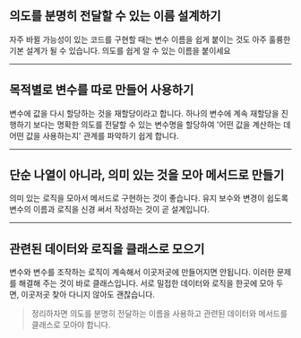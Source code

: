 
## 의도를 분명히 전달할 수 있는 이름 설계하기

자주 바뀔 가능성이 있는 코드를 구현할 때는 변수 이름을 쉽게 붙이는 것도 아주 훌륭한 기본 설계가 될 수 있습니다.
의도를 쉽게 알 수 있는 이름을 붙이세요


---

## 목적별로 변수를 따로 만들어 사용하기

변수에 값을 다시 할당하는 것을 재할당이라고 합니다. 하나의 변수에 계속 재할당을 진행하기 보다는 명확한 의도를 전달할 수 있는 변수명을 할당하여 '어떤 값을 계산하는 데 어떤 값을 사용하는지' 관계를 파악하기 쉽게 합니다.


---

## 단순 나열이 아니라, 의미 있는 것을 모아 메서드로 만들기

의미 있는 로직을 모아서 메서드로 구현하는 것이 좋습니다. 유지 보수와 변경이 쉽도록 변수의 이름과 로직을 신경 써서 작성하는 것이 곧 설계입니다.


---

## 관련된 데이터와 로직을 클래스로 모으기

변수와 변수를 조작하는 로직이 계속해서 이곳저곳에 만들어지면 안됩니다. 이러한 문제를 해결해 주는 것이 바로 클래스입니다.
서로 밀접한 데이터와 로직을 한곳에 모아 두면, 이곳저곳 찾아 다니지 않아도 괜찮습니다.


> 정리하자면 의도를 분명히 전달하는 이름을 사용하고 관련된 데이터와 메서드를 클래스로 모아야 합니다.

